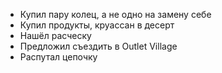 - Купил пару колец, а не одно на замену себе
- Купил продукты, круассан в десерт
- Нашёл расческу
- Предложил съездить в Outlet Village
- Распутал цепочку